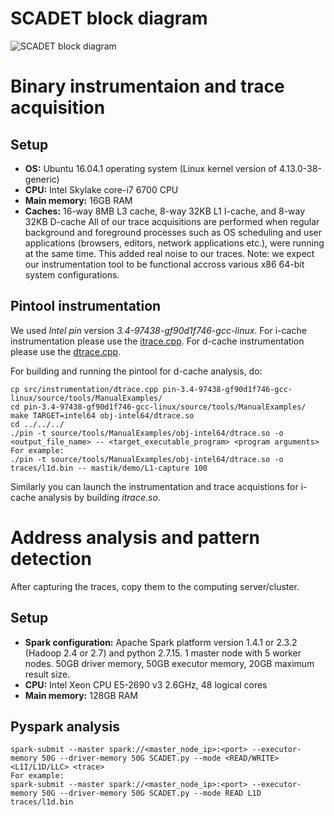 # SCADET block diagram
![SCADET block diagram](https://github.com/sabbaghm/SCADET/blob/master/figures/SCADET_BD.png)
# Binary instrumentaion and trace acquisition
## Setup
* **OS:** Ubuntu 16.04.1 operating system (Linux kernel version of 4.13.0-38-generic)
* **CPU:** Intel Skylake core-i7 6700 CPU
* **Main memory:** 16GB RAM
* **Caches:** 16-way 8MB L3 cache, 8-way 32KB L1 I-cache, and 8-way 32KB D-cache
All of our trace acquisitions are performed when regular background and foreground processes such as OS scheduling and user applications (browsers, editors, network applications etc.), were running at the same time. This added real noise to our traces.
Note: we expect our instrumentation tool to be functional accross various x86 64-bit system configurations.
## Pintool instrumentation
We used *Intel pin* version *3.4-97438-gf90d1f746-gcc-linux*. 
For i-cache instrumentation please use the [itrace.cpp](https://github.com/sabbaghm/SCADET/blob/master/src/instrumentation/itrace.cpp).
For d-cache instrumentation please use the [dtrace.cpp](https://github.com/sabbaghm/SCADET/blob/master/src/instrumentation/dtrace.cpp).

For building and running the pintool for d-cache analysis, do:
```shell
cp src/instrumentation/dtrace.cpp pin-3.4-97438-gf90d1f746-gcc-linux/source/tools/ManualExamples/
cd pin-3.4-97438-gf90d1f746-gcc-linux/source/tools/ManualExamples/
make TARGET=intel64 obj-intel64/dtrace.so
cd ../../../
./pin -t source/tools/ManualExamples/obj-intel64/dtrace.so -o <output_file_name> -- <target_executable_program> <program arguments>
For example:
./pin -t source/tools/ManualExamples/obj-intel64/dtrace.so -o traces/l1d.bin -- mastik/demo/L1-capture 100
```

Similarly you can launch the instrumentation and trace acquistions for i-cache analysis by building *itrace.so*.

# Address analysis and pattern detection
After capturing the traces, copy them to the computing server/cluster.
## Setup
* **Spark configuration:** 
Apache Spark platform version 1.4.1 or 2.3.2 (Hadoop 2.4 or 2.7) and python 2.7.15.
1 master node with 5 worker nodes. 50GB driver memory, 50GB executor memory, 20GB maximum result size.
* **CPU:** Intel Xeon CPU E5-2690 v3 2.6GHz, 48 logical cores
* **Main memory:** 128GB RAM
## Pyspark analysis
```shell
spark-submit --master spark://<master_node_ip>:<port> --executor-memory 50G --driver-memory 50G SCADET.py --mode <READ/WRITE> <L1I/L1D/LLC> <trace>
For example:
spark-submit --master spark://<master_node_ip>:<port> --executor-memory 50G --driver-memory 50G SCADET.py --mode READ L1D traces/l1d.bin
```
